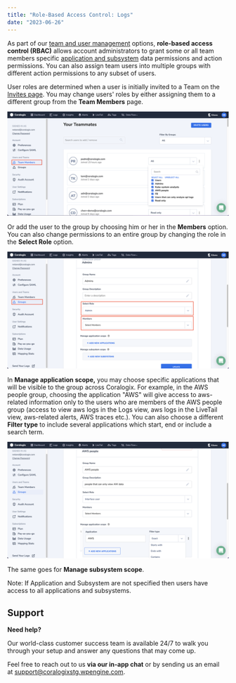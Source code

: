 ```yaml
---
title: "Role-Based Access Control: Logs"
date: "2023-06-26"
---
```


As part of our [team and user management](https://coralogixstg.wpengine.com/docs/user-team-management/) options, **role-based access control (RBAC)** allows account administrators to grant some or all team members specific [application and subsystem](https://coralogixstg.wpengine.com/docs/application-and-subsystem-names/) data permissions and action permissions. You can also assign team users into multiple groups with different action permissions to any subset of users.

User roles are determined when a user is initially invited to a Team on the [Invites page](https://coralogixstg.wpengine.com/tutorials/user-team-management/). You may change users' roles by either assigning them to a different group from the **Team Members** page.

![](images/RBAC-1.png)

Or add the user to the group by choosing him or her in the **Members** option. You can also change permissions to an entire group by changing the role in the **Select Role** option.

![](images/RBAC-2.png)

In **Manage application scope,** you may choose specific applications that will be visible to the group across Coralogix. For example, in the AWS people group, choosing the application "AWS" will give access to aws-related information only to the users who are members of the AWS people group (access to view aws logs in the Logs view, aws logs in the LiveTail view, aws-related alerts, AWS traces etc.). You can also choose a different **Filter type** to include several applications which start, end or include a search term.

![](images/RBAC-3.png)

The same goes for **Manage subsystem scope**.

Note: If Application and Subsystem are not specified then users have access to all applications and subsystems.

## Support

**Need help?**

Our world-class customer success team is available 24/7 to walk you through your setup and answer any questions that may come up.

Feel free to reach out to us **via our in-app chat** or by sending us an email at [support@coralogixstg.wpengine.com](mailto:support@coralogixstg.wpengine.com).
